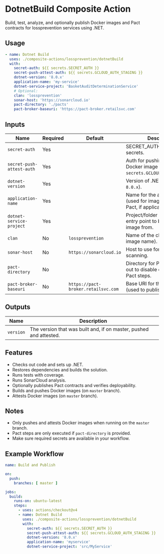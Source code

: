 # DotnetBuild Composite Action

Build, test, analyze, and optionally publish Docker images and Pact contracts for lossprevention services using .NET.

## Usage

```yaml
- name: Dotnet Build
  uses: ./composite-actions/lossprevention/dotnetBuild
  with:
    secret-auth: ${{ secrets.SECRET_AUTH }}
    secret-push-attest-auth: ${{ secrets.GCLOUD_AUTH_STAGING }}
    dotnet-version: '8.0.x'
    application-name: 'my-service'
    dotnet-service-project: 'BasketAuditDeterminationService'
    # Optional:
    clan: 'lossprevention'
    sonar-host: 'https://sonarcloud.io'
    pact-directory: './pacts'
    pact-broker-baseuri: 'https://pact-broker.retailsvc.com'
```

## Inputs

| Name                      | Required | Default                        | Description                                                                                      |
|---------------------------|----------|--------------------------------|--------------------------------------------------------------------------------------------------|
| `secret-auth`             | Yes      |                                | SECRET_AUTH value from secrets.                                                                  |
| `secret-push-attest-auth` | Yes      |                                | Auth for pushing/attesting Docker image (e.g., `secrets.GCLOUD_AUTH_STAGING`).                  |
| `dotnet-version`          | Yes      |                                | Version of .NET to install (e.g., `8.0.x`).                                                     |
| `application-name`        | Yes      |                                | Name for the application (used for image name and Pact, if applicable).                         |
| `dotnet-service-project`  | Yes      |                                | Project/folder of the service entry point to build Docker image from.                            |
| `clan`                    | No       | `lossprevention`               | Name of the clan (used for image name).                                                         |
| `sonar-host`              | No       | `https://sonarcloud.io`        | Host to use for Sonar scanning.                                                                 |
| `pact-directory`          | No       |                                | Directory for Pact files. Leave out to disable consumer side Pact steps.                                       |
| `pact-broker-baseuri`     | No       | `https://pact-broker.retailsvc.com` | Base URI for the Pact broker (used to publish Pacts).                                           |

## Outputs

| Name      | Description                                                                 |
|-----------|-----------------------------------------------------------------------------|
| `version` | The version that was built and, if on master, pushed and attested.          |

## Features

- Checks out code and sets up .NET.
- Restores dependencies and builds the solution.
- Runs tests with coverage.
- Runs SonarCloud analysis.
- Optionally publishes Pact contracts and verifies deployability.
- Builds and pushes Docker images (on `master` branch).
- Attests Docker images (on `master` branch).

## Notes

- Only pushes and attests Docker images when running on the `master` branch.
- Pact steps are only executed if `pact-directory` is provided.
- Make sure required secrets are available in your workflow.

## Example Workflow

```yaml
name: Build and Publish

on:
  push:
    branches: [ master ]

jobs:
  build:
    runs-on: ubuntu-latest
    steps:
      - uses: actions/checkout@v4
      - name: Dotnet Build
        uses: ./composite-actions/lossprevention/dotnetBuild
        with:
          secret-auth: ${{ secrets.SECRET_AUTH }}
          secret-push-attest-auth: ${{ secrets.GCLOUD_AUTH_STAGING }}
          dotnet-version: '8.0.x'
          application-name: 'myservice'
          dotnet-service-project: 'src/MyService'